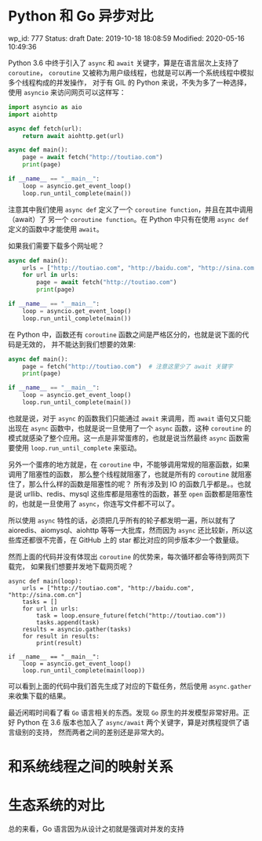 # Python 和 Go 异步对比


wp_id: 777
Status: draft
Date: 2019-10-18 18:08:59
Modified: 2020-05-16 10:49:36


Python 3.6 中终于引入了 `async` 和 `await` 关键字，算是在语言层次上支持了 `coroutine`，
`coroutine` 又被称为用户级线程，也就是可以再一个系统线程中模拟多个线程构成的并发操作，
对于有 GIL 的 Python 来说，不失为多了一种选择，使用 `asyncio` 来访问网页可以这样写：

```python
import asyncio as aio
import aiohttp

async def fetch(url):
    return await aiohttp.get(url)

async def main():
    page = await fetch("http://toutiao.com")
    print(page)

if __name__ == "__main__":
    loop = asyncio.get_event_loop()
    loop.run_until_complete(main())
```

注意其中我们使用 `async def` 定义了一个 `coroutine function`，并且在其中调用（await）了
另一个 `coroutine function`。在 Python 中只有在使用 `async def` 定义的函数中才能使用
`await`。

如果我们需要下载多个网址呢？

```python
async def main():
    urls = ["http://toutiao.com", "http://baidu.com", "http://sina.com.cn"]
    for url in urls:
        page = await fetch("http://toutiao.com")
        print(page)

if __name__ == "__main__":
    loop = asyncio.get_event_loop()
    loop.run_until_complete(main())
```

在 Python 中，函数还有 `coroutine` 函数之间是严格区分的，也就是说下面的代码是无效的，
并不能达到我们想要的效果:

```python
async def main():
    page = fetch("http://toutiao.com")  # 注意这里少了 await 关键字
    print(page)

if __name__ == "__main__":
    loop = asyncio.get_event_loop()
    loop.run_until_complete(main())
```

也就是说，对于 `async` 的函数我们只能通过 `await` 来调用，而 `await` 语句又只能出现在
`async` 函数中，也就是说一旦使用了一个 `async` 函数，这种 `coroutine`
的模式就感染了整个应用。这一点是非常蛋疼的，也就是说当然最终 `async` 函数需要使用
`loop.run_until_complete` 来驱动。

另外一个蛋疼的地方就是，在 `coroutine` 中，不能够调用常规的阻塞函数，如果调用了阻塞性的函数，
那么整个线程就阻塞了，也就是所有的 `coroutine` 就阻塞住了，那么什么样的函数是阻塞性的呢？
所有涉及到 IO 的函数几乎都是。。也就是说 urllib、redis、mysql 这些库都是阻塞性的函数，甚至 `open`
函数都是阻塞性的，也就是一旦使用了 `async`，你连写文件都不可以了。

所以使用 `async` 特性的话，必须把几乎所有的轮子都发明一遍，所以就有了 aioredis、aiomysql、aiohttp
等等一大批库，然而因为 `async` 还比较新，所以这些库还都很不完善，在 GitHub 上的 star
都比对应的同步版本少一个数量级。


然而上面的代码并没有体现出 `coroutine` 的优势来，每次循环都会等待到网页下载完，
如果我们想要并发地下载网页呢？

```
async def main(loop):
    urls = ["http://toutiao.com", "http://baidu.com", "http://sina.com.cn"]
    tasks = []
    for url in urls:
        task = loop.ensure_future(fetch("http://toutiao.com"))
        tasks.append(task)
    results = asyncio.gather(tasks)
    for result in results:
        print(result)

if __name__ == "__main__":
    loop = asyncio.get_event_loop()
    loop.run_until_complete(main(loop))
```

可以看到上面的代码中我们首先生成了对应的下载任务，然后使用 `async.gather`
来收集下载的结果。


最近闲暇时间看了看 `Go` 语言相关的东西。发现 `Go` 原生的并发模型非常好用。正好
Python 在 3.6 版本也加入了 `async/await` 两个关键字，算是对携程提供了语言级别的支持，
然而两者之间的差别还是非常大的。


# 和系统线程之间的映射关系

# 生态系统的对比

总的来看，Go 语言因为从设计之初就是强调对并发的支持
